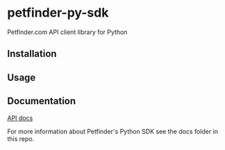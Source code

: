 # petfinder-py-sdk
Petfinder.com API client library for Python

## Installation

## Usage

## Documentation
[API docs](https://www.petfinder.com/developers/v2/docs/)

For more information about Petfinder's Python SDK see the docs folder in this repo.
